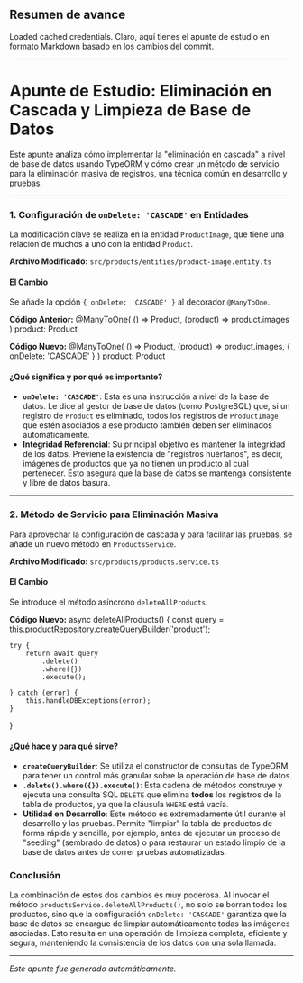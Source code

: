 ## Resumen de avance
Loaded cached credentials.
Claro, aquí tienes el apunte de estudio en formato Markdown basado en los cambios del commit.

***

# Apunte de Estudio: Eliminación en Cascada y Limpieza de Base de Datos

Este apunte analiza cómo implementar la "eliminación en cascada" a nivel de base de datos usando TypeORM y cómo crear un método de servicio para la eliminación masiva de registros, una técnica común en desarrollo y pruebas.

---

### 1. Configuración de `onDelete: 'CASCADE'` en Entidades

La modificación clave se realiza en la entidad `ProductImage`, que tiene una relación de muchos a uno con la entidad `Product`.

**Archivo Modificado:** `src/products/entities/product-image.entity.ts`

#### El Cambio

Se añade la opción `{ onDelete: 'CASCADE' }` al decorador `@ManyToOne`.

**Código Anterior:**
@ManyToOne(
    () => Product,
    (product) => product.images
)
product: Product

**Código Nuevo:**
@ManyToOne(
    () => Product,
    (product) => product.images,
    { onDelete: 'CASCADE' }
)
product: Product

#### ¿Qué significa y por qué es importante?

*   **`onDelete: 'CASCADE'`**: Esta es una instrucción a nivel de la base de datos. Le dice al gestor de base de datos (como PostgreSQL) que, si un registro de `Product` es eliminado, todos los registros de `ProductImage` que estén asociados a ese producto también deben ser eliminados automáticamente.
*   **Integridad Referencial**: Su principal objetivo es mantener la integridad de los datos. Previene la existencia de "registros huérfanos", es decir, imágenes de productos que ya no tienen un producto al cual pertenecer. Esto asegura que la base de datos se mantenga consistente y libre de datos basura.

---

### 2. Método de Servicio para Eliminación Masiva

Para aprovechar la configuración de cascada y para facilitar las pruebas, se añade un nuevo método en `ProductsService`.

**Archivo Modificado:** `src/products/products.service.ts`

#### El Cambio

Se introduce el método asíncrono `deleteAllProducts`.

**Código Nuevo:**
async deleteAllProducts() {
    const query = this.productRepository.createQueryBuilder('product');

    try {
        return await query
            .delete()
            .where({})
            .execute();

    } catch (error) {
        this.handleDBExceptions(error);
    }
}

#### ¿Qué hace y para qué sirve?

*   **`createQueryBuilder`**: Se utiliza el constructor de consultas de TypeORM para tener un control más granular sobre la operación de base de datos.
*   **`.delete().where({}).execute()`**: Esta cadena de métodos construye y ejecuta una consulta SQL `DELETE` que elimina **todos** los registros de la tabla de productos, ya que la cláusula `WHERE` está vacía.
*   **Utilidad en Desarrollo**: Este método es extremadamente útil durante el desarrollo y las pruebas. Permite "limpiar" la tabla de productos de forma rápida y sencilla, por ejemplo, antes de ejecutar un proceso de "seeding" (sembrado de datos) o para restaurar un estado limpio de la base de datos antes de correr pruebas automatizadas.

### Conclusión

La combinación de estos dos cambios es muy poderosa. Al invocar el método `productsService.deleteAllProducts()`, no solo se borran todos los productos, sino que la configuración `onDelete: 'CASCADE'` garantiza que la base de datos se encargue de limpiar automáticamente todas las imágenes asociadas. Esto resulta en una operación de limpieza completa, eficiente y segura, manteniendo la consistencia de los datos con una sola llamada.

---
*Este apunte fue generado automáticamente.*
